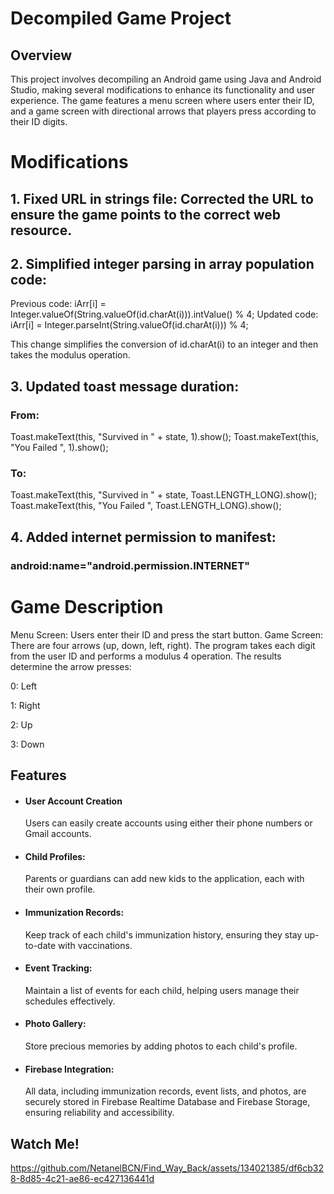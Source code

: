
# Decompiled Game Project


## Overview

This project involves decompiling an Android game using Java and Android Studio, making several modifications to enhance its functionality and user experience. The game features a menu screen where users enter their ID, and a game screen with directional arrows that players press according to their ID digits.

# Modifications

## 1. Fixed URL in strings file: Corrected the URL to ensure the game points to the correct web resource.

## 2. Simplified integer parsing in array population code:
Previous code: iArr[i] = Integer.valueOf(String.valueOf(id.charAt(i))).intValue() % 4;
Updated code: iArr[i] = Integer.parseInt(String.valueOf(id.charAt(i))) % 4;

This change simplifies the conversion of id.charAt(i) to an integer and then takes the modulus operation.

## 3. Updated toast message duration:

### From: 

Toast.makeText(this, "Survived in " + state, 1).show();
Toast.makeText(this, "You Failed ", 1).show();

### To:

Toast.makeText(this, "Survived in " + state, Toast.LENGTH_LONG).show();
Toast.makeText(this, "You Failed ", Toast.LENGTH_LONG).show();

## 4. Added internet permission to manifest:

### android:name="android.permission.INTERNET"





# Game Description

Menu Screen: Users enter their ID and press the start button.
Game Screen: There are four arrows (up, down, left, right).
The program takes each digit from the user ID and performs a modulus 4 operation.
The results determine the arrow presses:

0: Left

1: Right

2: Up

3: Down



## Features

- #### User Account Creation
  Users can easily create accounts using either their    phone numbers or Gmail accounts.


- #### Child Profiles:
  Parents or guardians can add new kids to the application, each with their own profile.
- #### Immunization Records:
  Keep track of each child's immunization history, ensuring they stay up-to-date with vaccinations.

- #### Event Tracking:
  Maintain a list of events for each child, helping users manage their schedules effectively.

- #### Photo Gallery:
  Store precious memories by adding photos to each child's profile.

- #### Firebase Integration:
  All data, including immunization records, event lists, and photos, are securely stored in Firebase Realtime Database and Firebase Storage, ensuring reliability and accessibility.





## Watch Me!




https://github.com/NetanelBCN/Find_Way_Back/assets/134021385/df6cb328-8d85-4c21-ae86-ec427136441d






